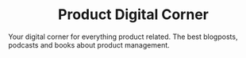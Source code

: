 
<h1 align="center">
Product Digital Corner
</h1>

Your digital corner for everything product related. The best blogposts, podcasts and books about product management. 